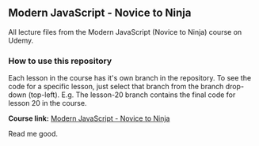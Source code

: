 ## Modern JavaScript - Novice to Ninja
All lecture files from the Modern JavaScript (Novice to Ninja) course on Udemy.

### How to use this repository

Each lesson in the course has it's own branch in the repository. To see the code for a specific lesson, just select that branch from the branch drop-down (top-left). E.g. The lesson-20 branch contains the final code for lesson 20 in the course.

**Course link:** [Modern JavaScript - Novice to Ninja](https://www.udemy.com/modern-javascript-from-novice-to-ninja/)

Read me good.


